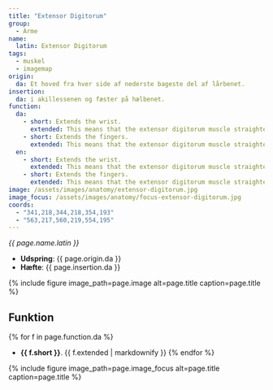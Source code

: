 ```yaml
---
title: "Extensor Digitorum"
group:
  - Arme
name:
  latin: Extensor Digitorum
tags:
  - muskel
  - imagemap
origin: 
  da: Et hoved fra hver side af nederste bageste del af lårbenet.
insertion: 
  da: i akillessenen og fæster på hælbenet.
function:
  da:
    - short: Extends the wrist.
      extended: This means that the extensor digitorum muscle straightens the wrist joint such that the angle between the back of the hand and the back of the forearm decreases (i.e. it moves the back of the hand toward the back of the forearm).
    - short: Extends the fingers.
      extended: This means that the extensor digitorum muscle straightens the fingers.
  en:
    - short: Extends the wrist.
      extended: This means that the extensor digitorum muscle straightens the wrist joint such that the angle between the back of the hand and the back of the forearm decreases (i.e. it moves the back of the hand toward the back of the forearm).
    - short: Extends the fingers.
      extended: This means that the extensor digitorum muscle straightens the fingers.
image: /assets/images/anatomy/extensor-digitorum.jpg
image_focus: /assets/images/anatomy/focus-extensor-digitorum.jpg
coords:
  - "341,218,344,218,354,193"
  - "563,217,560,219,554,195"
---
```


_{{ page.name.latin }}_

- **Udspring**: {{ page.origin.da }}
- **Hæfte**: {{ page.insertion.da }}

{% include figure image_path=page.image alt=page.title caption=page.title %}

## Funktion

{% for f in page.function.da %}
- **{{ f.short }}**.
  {{ f.extended | markdownify }}
{% endfor %}

{% include figure image_path=page.image_focus alt=page.title caption=page.title %}
